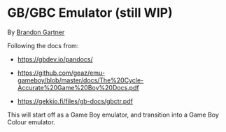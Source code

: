 # GB/GBC Emulator (still WIP)

By [Brandon Gartner](https://github.com/brandon-gartner)

Following the docs from:
- https://gbdev.io/pandocs/

- https://github.com/geaz/emu-gameboy/blob/master/docs/The%20Cycle-Accurate%20Game%20Boy%20Docs.pdf

- https://gekkio.fi/files/gb-docs/gbctr.pdf


This will start off as a Game Boy emulator, and transition into a Game Boy Colour emulator.